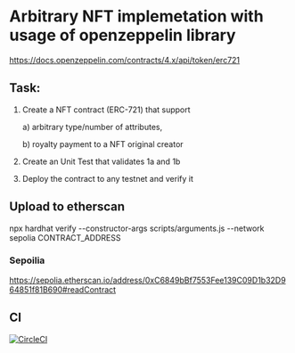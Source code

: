 # Arbitrary NFT implemetation with usage of openzeppelin library 

https://docs.openzeppelin.com/contracts/4.x/api/token/erc721 

## Task:

1)  Create a NFT contract (ERC-721) that support 

     a) arbitrary type/number of attributes,
     
     b) royalty payment to a NFT original creator

2) Create an Unit Test that validates 1a and 1b
3) Deploy the contract to any testnet and verify it


## Upload to etherscan
npx hardhat verify --constructor-args scripts/arguments.js --network sepolia CONTRACT_ADDRESS

### Sepoilia 

https://sepolia.etherscan.io/address/0xC6849bBf7553Fee139C09D1b32D964851f81B690#readContract


## CI


[![CircleCI](https://circleci.com/gh/shleger/eth-arbitrary-nft/tree/master.svg?style=svg)](https://app.circleci.com/pipelines/github/shleger/eth-arbitrary-nft)







